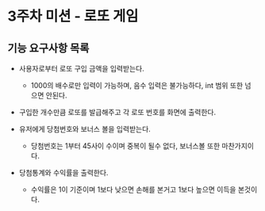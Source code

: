 # 3주차 미션 - 로또 게임

## 기능 요구사항 목록

- 사용자로부터 로또 구입 금액을 입력받는다.

  - 1000의 배수로만 입력이 가능하며, 음수 입력은 불가능하다, int 범위 또한 넘으면 안된다.

- 구입한 개수만큼 로또를 발급해주고 각 로또 번호를 화면에 출력한다.

- 유저에게 당첨번호와 보너스 볼을 입력받는다.

  - 당첨번호는 1부터 45사이 수이며 중복이 될수 없다, 보너스볼 또한 마찬가지이다.

- 당첨통계와 수익률을 출력한다.

  - 수익률은 1이 기준이며 1보다 낮으면 손해를 본거고 1보다 높으면 이득을 본것이다.
